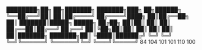 

████████╗██╗  ██╗███████╗    ███████╗███╗   ██╗██████╗ 
╚══██╔══╝██║  ██║██╔════╝    ██╔════╝████╗  ██║██╔══██╗
   ██║   ███████║█████╗      █████╗  ██╔██╗ ██║██║  ██║
   ██║   ██╔══██║██╔══╝      ██╔══╝  ██║╚██╗██║██║  ██║
   ██║   ██║  ██║███████╗    ███████╗██║ ╚████║██████╔╝
   ╚═╝   ╚═╝  ╚═╝╚══════╝    ╚══════╝╚═╝  ╚═══╝╚═════╝ 
   84      104     101          101      110     100 

